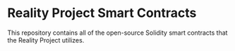 # Reality Project Smart Contracts

This repository contains all of the open-source Solidity smart contracts that the Reality Project utilizes.
